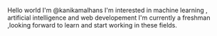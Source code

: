 Hello world
I'm @kanikamalhans 
I'm interested in machine learning , artificial intelligence and web developement
I'm currently a freshman ,looking forward to learn and start working in these fields.
